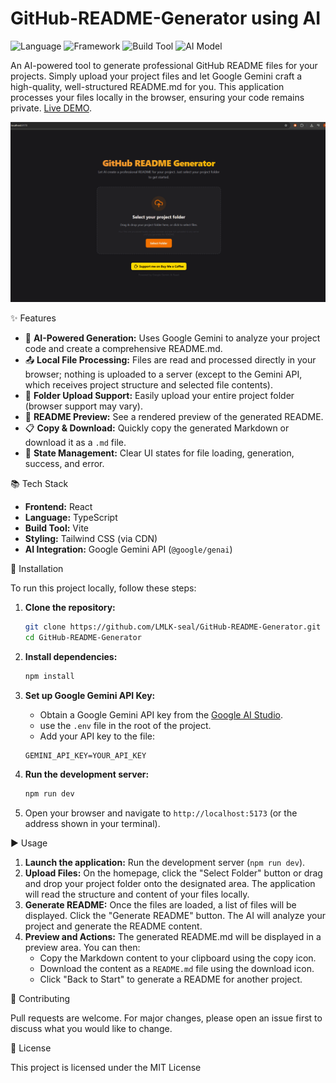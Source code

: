 # GitHub-README-Generator using AI

![Language](https://img.shields.io/badge/language-TypeScript-blue?style=flat-square)
![Framework](https://img.shields.io/badge/framework-React-61DAFB?style=flat-square)
![Build Tool](https://img.shields.io/badge/build%20tool-Vite-yellow?style=flat-square)
![AI Model](https://img.shields.io/badge/AI%20Model-Google%20Gemini-blueviolet?style=flat-square)

An AI-powered tool to generate professional GitHub README files for your projects. Simply upload your project files and let Google Gemini craft a high-quality, well-structured README.md for you. This application processes your files locally in the browser, ensuring your code remains private.
[Live DEMO](https://idyllic-pasca-d716d1.netlify.app/).

![LLModel Chat Demo](https://raw.githubusercontent.com/LMLK-seal/GitHub-README-Generator/refs/heads/main/Example.gif)

✨ Features

*   📝 **AI-Powered Generation:** Uses Google Gemini to analyze your project code and create a comprehensive README.md.
*   📤 **Local File Processing:** Files are read and processed directly in your browser; nothing is uploaded to a server (except to the Gemini API, which receives project structure and selected file contents).
*   📁 **Folder Upload Support:** Easily upload your entire project folder (browser support may vary).
*   👀 **README Preview:** See a rendered preview of the generated README.
*   📋 **Copy & Download:** Quickly copy the generated Markdown or download it as a `.md` file.
*   🔄 **State Management:** Clear UI states for file loading, generation, success, and error.

📚 Tech Stack

*   **Frontend:** React
*   **Language:** TypeScript
*   **Build Tool:** Vite
*   **Styling:** Tailwind CSS (via CDN)
*   **AI Integration:** Google Gemini API (`@google/genai`)

🚀 Installation

To run this project locally, follow these steps:

1.  **Clone the repository:**

    ```bash
    git clone https://github.com/LMLK-seal/GitHub-README-Generator.git
    cd GitHub-README-Generator
    ```

2.  **Install dependencies:**

    ```bash
    npm install
    ```

3.  **Set up Google Gemini API Key:**
    *   Obtain a Google Gemini API key from the [Google AI Studio](https://aistudio.google.com/).
    *   use the `.env` file in the root of the project.
    *   Add your API key to the file:

    ```dotenv
    GEMINI_API_KEY=YOUR_API_KEY
    ```

4.  **Run the development server:**

    ```bash
    npm run dev
    ```

5.  Open your browser and navigate to `http://localhost:5173` (or the address shown in your terminal).

▶️ Usage

1.  **Launch the application:** Run the development server (`npm run dev`).
2.  **Upload Files:** On the homepage, click the "Select Folder" button or drag and drop your project folder onto the designated area. The application will read the structure and content of your files locally.
3.  **Generate README:** Once the files are loaded, a list of files will be displayed. Click the "Generate README" button. The AI will analyze your project and generate the README content.
4.  **Preview and Actions:** The generated README.md will be displayed in a preview area. You can then:
    *   Copy the Markdown content to your clipboard using the copy icon.
    *   Download the content as a `README.md` file using the download icon.
    *   Click "Back to Start" to generate a README for another project.

🤝 Contributing

Pull requests are welcome. For major changes, please open an issue first to discuss what you would like to change.

📝 License

This project is licensed under the MIT License
